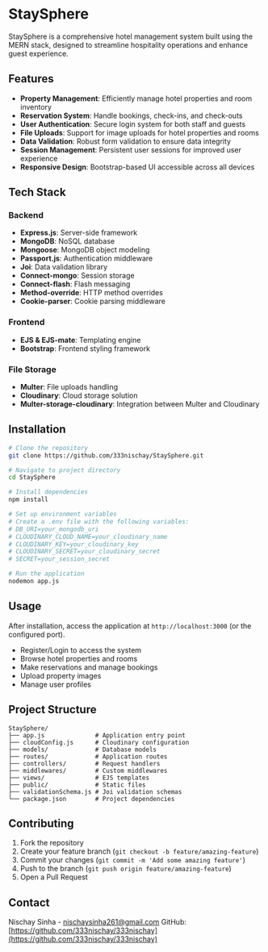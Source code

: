 # StaySphere

StaySphere is a comprehensive hotel management system built using the MERN stack, designed to streamline hospitality operations and enhance guest experience.

## Features

- **Property Management**: Efficiently manage hotel properties and room inventory
- **Reservation System**: Handle bookings, check-ins, and check-outs
- **User Authentication**: Secure login system for both staff and guests
- **File Uploads**: Support for image uploads for hotel properties and rooms
- **Data Validation**: Robust form validation to ensure data integrity
- **Session Management**: Persistent user sessions for improved user experience
- **Responsive Design**: Bootstrap-based UI accessible across all devices

## Tech Stack

### Backend
- **Express.js**: Server-side framework
- **MongoDB**: NoSQL database
- **Mongoose**: MongoDB object modeling
- **Passport.js**: Authentication middleware
- **Joi**: Data validation library
- **Connect-mongo**: Session storage
- **Connect-flash**: Flash messaging
- **Method-override**: HTTP method overrides
- **Cookie-parser**: Cookie parsing middleware

### Frontend
- **EJS & EJS-mate**: Templating engine
- **Bootstrap**: Frontend styling framework

### File Storage
- **Multer**: File uploads handling
- **Cloudinary**: Cloud storage solution
- **Multer-storage-cloudinary**: Integration between Multer and Cloudinary

## Installation

```bash
# Clone the repository
git clone https://github.com/333nischay/StaySphere.git

# Navigate to project directory
cd StaySphere

# Install dependencies
npm install

# Set up environment variables
# Create a .env file with the following variables:
# DB_URI=your_mongodb_uri
# CLOUDINARY_CLOUD_NAME=your_cloudinary_name
# CLOUDINARY_KEY=your_cloudinary_key
# CLOUDINARY_SECRET=your_cloudinary_secret
# SECRET=your_session_secret

# Run the application
nodemon app.js
```

## Usage

After installation, access the application at `http://localhost:3000` (or the configured port).

- Register/Login to access the system
- Browse hotel properties and rooms
- Make reservations and manage bookings
- Upload property images
- Manage user profiles

## Project Structure

```
StaySphere/
├── app.js              # Application entry point
├── cloudConfig.js      # Cloudinary configuration
├── models/             # Database models
├── routes/             # Application routes
├── controllers/        # Request handlers
├── middlewares/        # Custom middlewares
├── views/              # EJS templates
├── public/             # Static files
├── validationSchema.js # Joi validation schemas
└── package.json        # Project dependencies
```

## Contributing

1. Fork the repository
2. Create your feature branch (`git checkout -b feature/amazing-feature`)
3. Commit your changes (`git commit -m 'Add some amazing feature'`)
4. Push to the branch (`git push origin feature/amazing-feature`)
5. Open a Pull Request

## Contact

Nischay Sinha - nischaysinha261@gmail.com
GitHub: [https://github.com/333nischay/333nischay](https://github.com/333nischay/333nischay)
